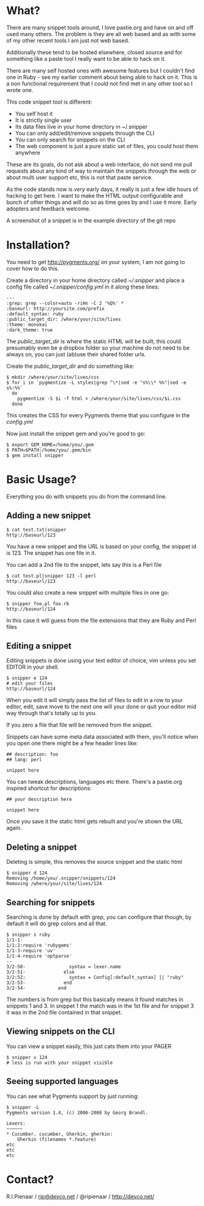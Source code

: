 What?
=====

There are many snippet tools around, I love pastie.org and have on and off used
many others.  The problem is they are all web based and as with some of my other
recent tools I am just not web based.

Additionally these tend to be hosted elsewhere, closed source and for something
like a paste tool I really want to be able to hack on it.

There are many self hosted ones with awesome features but I couldn't find one in
Ruby - see my earlier comment about being able to hack on it.  This is a non
functional requirement that I could not find met in any other tool so I wrote
one.

This code snippet tool is different:

 * You self host it
 * It is strictly single user
 * Its data files live in your home directory in ~/.snipper
 * You can only add/edit/remove snippets through the CLI
 * You can only search for snippets on the CLI
 * The web component is just a pure static set of files, you could host them anywhere

These are its goals, do not ask about a web interface, do not send me pull
requests about any kind of way to maintain the snippets through the web or about
multi user support etc, this is not that paste service.

As the code stands now is *very* early days, it really is just a few idle hours
of hacking to get here.  I want to make the HTML output configurable and bunch
of other things and will do so as time goes by and I use it more.  Early
adopters and feedback welcome.

A screenshot of a snippet is in the example directory of the git repo

Installation?
=============

You need to get http://pygments.org/ on your system, I am not going to cover how
to do this.

Create a directory in your home directory called *~/.snipper* and place a config
file called *~/.snipper/config.yml* in it along these lines:

    ---
    :grep: grep --color=auto -riHn -C 2 '%Q%' *
    :baseurl: http://yoursite.com/prefix
    :default_syntax: ruby
    :public_target_dir: /where/your/site/lives
    :theme: monokai
    :dark_theme: true

The *public_target_dir* is where the static HTML will be built, this could
presumably even be a dropbox folder so your machine do not need to be always on,
you can just (ab)use their shared folder urls.

Create the *public_target_dir* and do something like:

    $ mkdir /where/your/site/lives/css
    $ for i in `pygmentize -L styles|grep ^\*|sed -e "s%\\* %%"|sed -e s%:%%`
      do
        pygmentize -S $i -f html > /where/your/site/lives/css/$i.css
      done

This creates the CSS for every Pygments theme that you configure in the
*config.yml*

Now just install the snippet gem and you're good to go:

    $ export GEM_HOME=/home/you/.gem
    $ PATH=$PATH:/home/you/.gem/bin
    $ gem install snipper


Basic Usage?
============

Everything you do with snippets you do from the command line.

Adding a new snippet
--------------------

    $ cat test.txt|snipper
    http://baseurl/123

You have a new snippet and the URL is based on your config, the snippet id is
123.  The snippet has one file in it.

You can add a 2nd file to the snippet, lets say this is a Perl file

    $ cat test.pl|snipper 123 -l perl
    http://baseurl/123

You could also create a new snippet with multiple files in one go:

    $ snipper foo.pl foo.rb
    http://baseurl/124

In this case it will guess from the file extensions that they are Ruby and Perl
files

Editing a snippet
-----------------

Editing snippets is done using your text editor of choice, vim unless you set
EDITOR in your shell.

    $ snipper e 124
    # edit your files
    http://baseurl/124

When you edit it will simply pass the list of files to edit in a row to your
editor, edit, save move to the next one will your done or quit your editor mid
way through that's totally up to you.

If you zero a file that file will be removed from the snippet.

Snippets can have some meta data associated with them, you'll notice when you
open one there might be a few header lines like:

    ## description: foo
    ## lang: perl

    snippet here

You can tweak descriptions, languages etc there.  There's a pastie.org inspired
shortcut for descriptions:

    ## your description here

    snippet here

Once you save it the static html gets rebuilt and you're shown the URL again.

Deleting a snippet
------------------

Deleting is simple, this removes the source snippet and the static html

    $ snipper d 124
    Removing /home/you/.snipper/snippets/124
    Removing /where/your/site/lives/124

Searching for snippets
----------------------

Searching is done by default with grep, you can configure that though, by
default it will do grep colors and all that.

    $ snipper s ruby
    1/1-1-
    1/1:2:require 'rubygems'
    1/1-3-require 'uv'
    1/1-4-require 'optparse'
    --
    3/2-50-                syntax = lexer.name
    3/2-51-              else
    3/2:52:                syntax = Config[:default_syntax] || "ruby"
    3/2-53-              end
    3/2-54-            end

The numbers is from grep but this basically means it found matches in snippets 1
and 3.  In snippet 1 the match was in the 1st file and for snippet 3 it was in
the 2nd file contained in that snippet.

Viewing snippets on the CLI
---------------------------

You can view a snippet easily, this just cats them into your PAGER

    $ snipper v 124
    # less is run with your snippet visible

Seeing supported languages
--------------------------

You can see what Pygments support by just running:

    $ snipper -L
    Pygments version 1.4, (c) 2006-2008 by Georg Brandl.

    Lexers:
    ~~~~~~
    * Cucumber, cucumber, Gherkin, gherkin:
        Gherkin (filenames *.feature)
    etc
    etc
    etc

Contact?
========

R.I.Pienaar / rip@devco.net / @ripienaar / http://devco.net/

